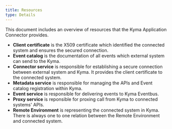 ```yaml
---
title: Resources
type: Details
---
```


This document includes an overview of resources that the Kyma Application Connector provides.

* **Client certificate** is the X509 certificate which identified the connected system and ensures the secured connection.
* **Event catalog** is the documentation of all events which external system can send to the Kyma.
* **Connector service** is responsible for establishing a secure connection between external system and Kyma. It provides the client certificate to the connected system.
* **Metadata service** is responsible for managing the APIs and Event catalog registration within Kyma.
* **Event service** is responsible for delivering events to Kyma Eventbus.
* **Proxy service** is reponsible for proxing call from Kyma to connected systems' APIs.
* **Remote Environment** is representing the connected system in Kyma. There is always one to one relation between the Remote Environment and connected system.
